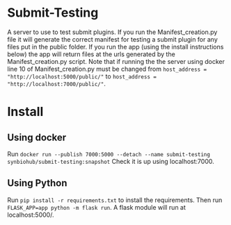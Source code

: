 # Submit-Testing
A server to use to test submit plugins. If you run the Manifest_creation.py file it will generate the correct manifest for testing a submit plugin for any files put in the public folder. If you run the app (using the install instructions below) the app will return files at the urls generated by the Manifest_creation.py script. Note that if running the the server using docker line 10 of Manifest_creation.py must be changed from `host_address = "http://localhost:5000/public/"` to `host_address = "http://localhost:7000/public/"`.

# Install
## Using docker
Run `docker run --publish 7000:5000 --detach --name submit-testing synbiohub/submit-testing:snapshot`
Check it is up using localhost:7000.

## Using Python
Run `pip install -r requirements.txt` to install the requirements. Then run `FLASK_APP=app python -m flask run`. A flask module will run at localhost:5000/.
